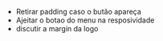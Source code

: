 - Retirar padding caso o butão apareça
- Ajeitar o botao do menu na resposividade
- discutir a margin da logo

